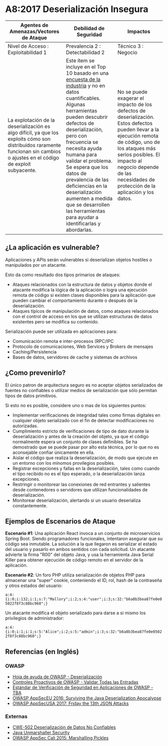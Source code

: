 # A8:2017 Deserialización Insegura

| Agentes de Amenazas/Vectores de Ataque | Debilidad de Seguridad           | Impactos               |
| -- | -- | -- |
| Nivel de Acceso : Exploitabilidad 1 | Prevalencia 2 : Detectabilidad 2 | Técnico 3 : Negocio |
| La explotación de la deserialización es algo difícil, ya que los exploits cómo son distribuidos raramente funcionan sin cambios o ajustes en el código de exploit subyacente. | Este ítem se incluye en el Top 10 basado en una [encuesta de la industria](https://owasp.blogspot.com/2017/08/owasp-top-10-2017-project-update.html) y no en datos cuantificables. Algunas herramientas pueden descubrir defectos de deserialización, pero con frecuencia se necesita ayuda humana para validar el problema. Se espera que los datos de prevalencia de las deficiencias en la deserialización aumenten a medida que se desarrollen las herramientas para ayudar a identificarlas y abordarlas. | No se puede exagerar el impacto de los defectos de deserialización. Estos defectos pueden llevar a la ejecución remota de código, uno de los ataques más serios posibles. El impacto al negocio depende de las necesidades de protección de la aplicación y los datos. |

## ¿La aplicación es vulnerable?

Aplicaciones y APIs serán vulnerables si deserializan objetos hostiles o manipulados por un atacante.

Esto da como resultado dos tipos primarios de ataques:

* Ataques relacionados con la estructura de datos y objetos donde el atacante modifica la lógica de la aplicación o logra una ejecución remota de código si existen clases disponibles para la aplicación que pueden cambiar el comportamiento durante o después de la deserialización.
* Ataques típicos de manipulación de datos, como ataques relacionados con el control de acceso en los que se utilizan estructuras de datos existentes pero se modifica su contenido.

Serialización puede ser utilizada en aplicaciones para:

* Comunicación remota e inter-procesos (RPC/IPC
* Protocolo de comunicaciones, Web Services y Brokers de mensajes
* Caching/Persistencia
* Bases de datos, servidores de cache y sistemas de archivos

## ¿Como prevenirlo?

El único patron de arquitectura seguro es no aceptar objetos serializados de fuentes no confiables o utilizar medios de serialización que sólo permitan tipos de datos primitivos.

Si esto no es posible, considere uno o mas de los siguientes puntos:

* Implementar verificaciones de integridad tales como firmas digitales en cualquier objeto serializado con el fin de detectar modificaciones no autorizadas.
* Cumplimiento estricto de verificaciones de tipo de dato durante la deserialización y antes de la creación del objeto, ya que el código normalmente espera un conjunto de clases definibles. Se ha demostrado que se puede pasar por alto esta técnica, por lo que no es aconsejable confiar únicamente en ella.
* Aislar el código que realiza la deserialización, de modo que ejecute en un entorno con los mínomos provilegios posibles.
* Registrar excepciones y fallas en la deserialización, tales como cuando el tipo recibido no es el tipo esperado, o la deserialización lanza excepciones.
* Restringir o monitorear las conexiones de red entrantes y salientes desde contenedores o servidores que utilizan funcionalidades de deserialización.
* Monitorear deserialización, alertando si un usuario deserializa constantemente.

## Ejemplos de Escenarios de Ataque

**Escenario #1**: Una aplicación React invoca a un conjunto de microservicios Spring Boot. Siendo programadores funcionales, intentaron asegurar que su código sea inmutable. La solución a la que llegaron es serializar el estado del usuario y pasarlo en ambos sentidos con cada solicitud. Un atacante advierte la firma "R00" del objeto Java, y usa la herramienta Java Serial Killer para obtener ejecución de código remoto en el servidor de la aplicación.

**Escenario #2**: Un foro PHP utiliza serialización de objetos PHP para almacenar una "super" cookie, conteniendo el ID, rol, hash de la contraseña y otros estados del usuario:

`a:4:{i:0;i:132;i:1;s:7:"Mallory";i:2;s:4:"user";i:3;s:32:"b6a8b3bea87fe0e05022f8f3c88bc960";}`

Un atacante modifica el objeto serializado para darse a si mismo los privilegios de administrador:

`a:4:{i:0;i:1;i:1;s:5:"Alice";i:2;s:5:"admin";i:3;s:32:"b6a8b3bea87fe0e05022f8f3c88bc960";}`

## Referencias (en Inglés)

### OWASP

* [Hoja de ayuda de OWASP - Deserialización](https://www.owasp.org/index.php/Deserialization_Cheat_Sheet)
* [Controles Proactivos de OWASP - Validar Todas las Entradas](https://www.owasp.org/index.php/OWASP_Proactive_Controls#4:_Validate_All_Inputs)
* [Estándar de Verificación de Seguridad en Aplicaciones de OWASP - TBA](https://www.owasp.org/index.php/Category:OWASP_Application_Security_Verification_Standard_Project#tab=Home)
* [OWASP AppSecEU 2016: Surviving the Java Deserialization Apocalypse](https://speakerdeck.com/pwntester/surviving-the-java-deserialization-apocalypse)
* [OWASP AppSecUSA 2017: Friday the 13th JSON Attacks](https://speakerdeck.com/pwntester/friday-the-13th-json-attacks)

### Externas

* [CWE-502 Deserialización de Datos No Confiables](https://cwe.mitre.org/data/definitions/502.html)
* [Java Unmarshaller Security](https://github.com/mbechler/marshalsec)
* [OWASP AppSec Cali 2015: Marshalling Pickles](http://frohoff.github.io/appseccali-marshalling-pickles/)
